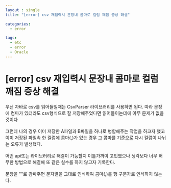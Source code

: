 ```yaml
---
layout : single
title: "[error] csv 재입력시 문장내 콤마로 컬럼 깨짐 증상 해결"

categories:
  - error

tags:
  - etc
  - error
  - Oracle
---
```


# [error] csv 재입력시 문장내 콤마로 컬럼 깨짐 증상 해결

우선 자바로 csv를 읽어들일때는 CsvParser 라이브러리를 사용하면 된다. 따라 문장에 컴마가 있더라도 csv형식으로 잘 저장해주었다면 읽어들이는데에 아무 문제가 없을것이다<br><br>그런데 나의 경우 이미 저장한 A파일과 B파일을 하나로 병합해주는 작업을 하고자 했고<br>이미 저장된 파일속 한 컬럼에 콤마(,)가 있는 경우 그 콤마를 기준으로 다시 컬럼이 나뉘는 오류가 발생했다.<br><br>어떤 api또는 라이브러리로 해결이 가능할지 이틀가까이 고민했으나 생각보다 너무 허무한 방법으로 해결해 또 같은 실수를 하지 않고자 기록한다.<br><br>문장을 ""로 감싸주면 문자열을 그대로 인식하여 콤마(,)를 행 구분자로 인식하지 않는다.
